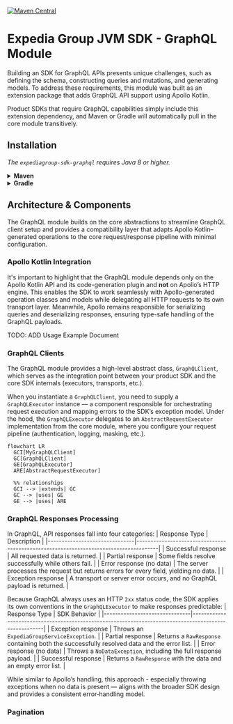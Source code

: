 [![Maven Central](https://img.shields.io/maven-central/v/com.expediagroup/expediagroup-sdk-graphql.svg)](https://search.maven.org/artifact/com.expediagroup/expediagroup-sdk-graphql)

# Expedia Group JVM SDK - GraphQL Module
Building an SDK for GraphQL APIs presents unique challenges, such as defining the schema, constructing queries and mutations, and generating models. To address these requirements, this module was built as an extension package that adds GraphQL API support using Apollo Kotlin.

Product SDKs that require GraphQL capabilities simply include this extension dependency, and Maven or Gradle will automatically pull in the core module transitively.

## Installation

_The `expediagroup-sdk-graphql` requires Java 8 or higher._

<details>
  <summary><strong>Maven</strong></summary>

  Add the `expediagroup-sdk-graphql` as a dependency in your `pom.xml`:

  ```xml
  <dependency>
    <groupId>com.expediagroup</groupId>
    <artifactId>expediagroup-sdk-graphql</artifactId>
    <version>{latest-version}</version>
  </dependency>
  ```
</details>


<details>
  <summary><strong>Gradle</strong></summary>

  Add the `expediagroup-sdk-graphql` as a dependency in your `build.gradle`:

  ```gradle
  implementation 'com.expediagroup:expediagroup-sdk-graphql:{latest-version}'
  ```
</details>

## Architecture & Components
The GraphQL module builds on the core abstractions to streamline GraphQL client setup and provides a compatibility layer that adapts Apollo Kotlin–generated operations to the core request/response pipeline with minimal configuration.

### Apollo Kotlin Integration
It's important to highlight that the GraphQL module depends only on the Apollo Kotlin API and its code-generation plugin and **not** on Apollo’s HTTP engine. This enables the SDK to work seamlessly with Apollo-generated operation classes and models while delegating all HTTP requests to its own transport layer. Meanwhile, Apollo remains responsible for serializing queries and deserializing responses, ensuring type-safe handling of the GraphQL payloads.

TODO: ADD Usage Example Document

### GraphQL Clients
The GraphQL module provides a high-level abstract class, `GraphQLClient`, which serves as the integration point between your product SDK and the core SDK internals (executors, transports, etc.). 

When you instantiate a `GraphQLClient`, you need to supply a `GraphQLExecutor` instance — a component responsible for orchestrating request execution and mapping errors to the SDK’s exception model. Under the hood, the `GraphQLExecutor` delegates to an `AbstractRequestExecutor` implementation from the core module, where you configure your request pipeline (authentication, logging, masking, etc.).

```mermaid
flowchart LR
  GCI[MyGraphQLClient]
  GC[GraphQLClient]
  GE[GraphQLExecutor]
  ARE[AbstractRequestExecutor]

  %% relationships
  GCI --> |extends| GC
  GC --> |uses| GE
  GE --> |uses| ARE
```

### GraphQL Responses Processing
In GraphQL, API responses fall into four categories:
| Response Type                 | Description                                                                          |
|-------------------------------|--------------------------------------------------------------------------------------|
| Successful response           | All requested data is returned.                                                      |
| Partial response              | Some fields resolve successfully while others fail.                                  |
| Error response (no data)      | The server processes the request but returns errors for every field, yielding no data. |
| Exception response            | A transport or server error occurs, and no GraphQL payload is returned.              |


Because GraphQL always uses an HTTP `2xx` status code, the SDK applies its own conventions in the `GraphQLExecutor` to make responses predictable:
| Response Type                 | SDK Behavior                                                                                          |
|-------------------------------|-------------------------------------------------------------------------------------------------------|
| Exception response            | Throws an `ExpediaGroupServiceException`.                                                             |
| Partial response              | Returns a `RawResponse` containing both the successfully resolved data and the error list.            |
| Error response (no data)      | Throws a `NoDataException`, including the full response payload.                                      |
| Successful response           | Returns a `RawResponse` with the data and an empty error list.                                        |

  
While similar to Apollo’s handling, this approach - especially throwing exceptions when no data is present — aligns with the broader SDK design and provides a consistent error‐handling model.

### Pagination
















